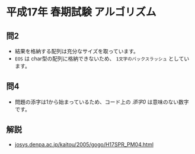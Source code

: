 # 平成17年 春期試験 アルゴリズム
## 問2
- 結果を格納する配列は充分なサイズを取っています。
- `EOS` は char型の配列に格納できないため、 `1文字のバックスラッシュ` としています。

## 問4
- 問題の添字は1から始まっているため、コード上の *添字0* は意味のない数字です。

## 解説
- [josys\.denpa\.ac\.jp/kaitou/2005/gogo/H17SPR\_PM04\.html](http://josys.denpa.ac.jp/kaitou/2005/gogo/H17SPR_PM04.html)

